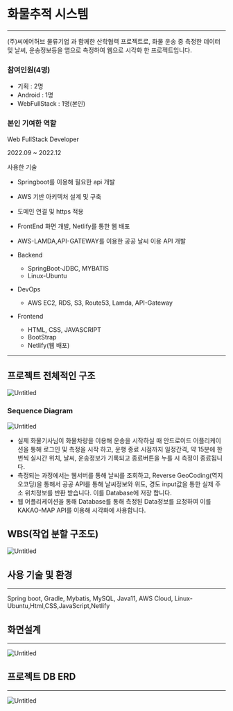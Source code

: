 # 화물추적 시스템

---

(주)씨에어허브 물류기업 과 함께한 산학협력 프로젝트로, 화물 운송 중 측정한 데이터 및 날씨, 운송정보등을 앱으로 측정하여 웹으로 시각화 한 프로젝트입니다.

### 참여인원(4명)

- 기획 : 2명
- Android : 1명
- WebFullStack : 1명(본인)

### 본인 기여한 역할

Web FullStack Developer

2022.09 ~ 2022.12

사용한 기술

- Springboot를 이용해 필요한 api 개발
- AWS 기반 아키텍처 설계 및 구축
- 도메인 연결 및 https 적용
- FrontEnd 화면 개발, Netlify를 통한 웹 배포
- AWS-LAMDA,API-GATEWAY를 이용한 공공 날씨 이용 API 개발

- Backend
    - SpringBoot-JDBC, MYBATIS
    - Linux-Ubuntu
- DevOps
    - AWS EC2, RDS, S3, Route53, Lamda, API-Gateway
- Frontend
    - HTML, CSS, JAVASCRIPT
    - BootStrap
    - Netlify(웹 배포)

---

## 프로젝트 전체적인 구조

![Untitled](%E1%84%92%E1%85%AA%E1%84%86%E1%85%AE%E1%86%AF%E1%84%8E%E1%85%AE%E1%84%8C%E1%85%A5%E1%86%A8%20%E1%84%89%E1%85%B5%E1%84%89%E1%85%B3%E1%84%90%E1%85%A6%E1%86%B7%206dcf5aa4e0e7498dbb7ba7a1ef5fb87d/Untitled.png)

### Sequence Diagram

![Untitled](%E1%84%92%E1%85%AA%E1%84%86%E1%85%AE%E1%86%AF%E1%84%8E%E1%85%AE%E1%84%8C%E1%85%A5%E1%86%A8%20%E1%84%89%E1%85%B5%E1%84%89%E1%85%B3%E1%84%90%E1%85%A6%E1%86%B7%206dcf5aa4e0e7498dbb7ba7a1ef5fb87d/Untitled%201.png)

- 실제 화물기사님이 화물차량을 이용해 운송을 시작하실 때 안드로이드 어플리케이션을 통해 로그인 및 측정을 시작 하고, 운행 종료 시점까지 일정간격, 약 15분에 한번씩 실시간 위치, 날씨, 운송정보가 기록되고 종료버튼을 누를 시 측정이 종료됩니다.
- 측정되는 과정에서는 웹서버를 통해 날씨를 조회하고, Reverse GeoCoding(역지오코딩)을 통해서 공공 API를 통해 날씨정보와 위도, 경도 input값을 통한 실제 주소 위치정보를 반환 받습니다. 이를 Database에 저장 합니다.
- 웹 어플리케이션을 통해 Database를 통해 측정된 Data정보를 요청하여 이를 KAKAO-MAP API를 이용해 시각화에 사용합니다.

## WBS(작업 분할 구조도)

![Untitled](%E1%84%92%E1%85%AA%E1%84%86%E1%85%AE%E1%86%AF%E1%84%8E%E1%85%AE%E1%84%8C%E1%85%A5%E1%86%A8%20%E1%84%89%E1%85%B5%E1%84%89%E1%85%B3%E1%84%90%E1%85%A6%E1%86%B7%206dcf5aa4e0e7498dbb7ba7a1ef5fb87d/Untitled%202.png)

## 사용 기술 및 환경

---

Spring boot, Gradle, Mybatis, MySQL, Java11, AWS Cloud, Linux-Ubuntu,Html,CSS,JavaScript,Netlify

## 화면설계

---

![Untitled](%E1%84%92%E1%85%AA%E1%84%86%E1%85%AE%E1%86%AF%E1%84%8E%E1%85%AE%E1%84%8C%E1%85%A5%E1%86%A8%20%E1%84%89%E1%85%B5%E1%84%89%E1%85%B3%E1%84%90%E1%85%A6%E1%86%B7%206dcf5aa4e0e7498dbb7ba7a1ef5fb87d/Untitled%203.png)

## 프로젝트 DB ERD

---

![Untitled](%E1%84%92%E1%85%AA%E1%84%86%E1%85%AE%E1%86%AF%E1%84%8E%E1%85%AE%E1%84%8C%E1%85%A5%E1%86%A8%20%E1%84%89%E1%85%B5%E1%84%89%E1%85%B3%E1%84%90%E1%85%A6%E1%86%B7%206dcf5aa4e0e7498dbb7ba7a1ef5fb87d/Untitled%204.png)
